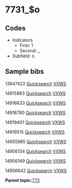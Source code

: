 # 7731\_$o

## Codes

-   Indicators
    -   First: 1
    -   Second: \_
-   Subfield: o

## Sample bibs

13847422 [Quicksearch](https://search.library.yale.edu/catalog/13847422) [VXWS](http://prodorbis.library.yale.edu:7014/vxws/GetHoldingsService?bibId=13847422)

14915883 [Quicksearch](https://search.library.yale.edu/catalog/14915883) [VXWS](http://prodorbis.library.yale.edu:7014/vxws/GetHoldingsService?bibId=14915883)

14916633 [Quicksearch](https://search.library.yale.edu/catalog/14916633) [VXWS](http://prodorbis.library.yale.edu:7014/vxws/GetHoldingsService?bibId=14916633)

14918780 [Quicksearch](https://search.library.yale.edu/catalog/14918780) [VXWS](http://prodorbis.library.yale.edu:7014/vxws/GetHoldingsService?bibId=14918780)

14919401 [Quicksearch](https://search.library.yale.edu/catalog/14919401) [VXWS](http://prodorbis.library.yale.edu:7014/vxws/GetHoldingsService?bibId=14919401)

14919515 [Quicksearch](https://search.library.yale.edu/catalog/14919515) [VXWS](http://prodorbis.library.yale.edu:7014/vxws/GetHoldingsService?bibId=14919515)

14955985 [Quicksearch](https://search.library.yale.edu/catalog/14955985) [VXWS](http://prodorbis.library.yale.edu:7014/vxws/GetHoldingsService?bibId=14955985)

14956134 [Quicksearch](https://search.library.yale.edu/catalog/14956134) [VXWS](http://prodorbis.library.yale.edu:7014/vxws/GetHoldingsService?bibId=14956134)

14956149 [Quicksearch](https://search.library.yale.edu/catalog/14956149) [VXWS](http://prodorbis.library.yale.edu:7014/vxws/GetHoldingsService?bibId=14956149)

14956642 [Quicksearch](https://search.library.yale.edu/catalog/14956642) [VXWS](http://prodorbis.library.yale.edu:7014/vxws/GetHoldingsService?bibId=14956642)

**Parent topic:**[773](../../tags/773/773.md)

